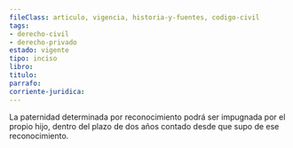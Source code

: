```yaml
---
fileClass: articulo, vigencia, historia-y-fuentes, codigo-civil
tags:
- derecho-civil
- derecho-privado
estado: vigente
tipo: inciso
libro:
titulo:
parrafo:
corriente-juridica:
---
```

La paternidad determinada por reconocimiento podrá ser impugnada por el propio hijo, dentro del plazo de dos años contado desde que supo de ese reconocimiento.